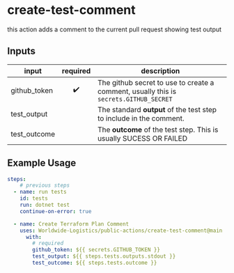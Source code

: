 # create-test-comment
this action adds a comment to the current pull request showing test output

## Inputs
| input             | required              | description                                                                               |
| ----------------- | :-------------------: | ----------------------------------------------------------------------------------------- |
| github_token      | :heavy_check_mark:    | The github secret to use to create a comment, usually this is `secrets.GITHUB_SECRET`     |
| test_output       |                       | The standard **output** of the test step to include in the comment.                       |
| test_outcome      |                       | The **outcome** of the test step. This is usually SUCESS OR FAILED                        |

## Example Usage
```yaml
steps:
    # previous steps
  - name: run tests
    id: tests
    run: dotnet test
    continue-on-error: true

  - name: Create Terraform Plan Comment
    uses: Worldwide-Logistics/public-actions/create-test-comment@main
      with:
        # required
        github_token: ${{ secrets.GITHUB_TOKEN }}
        test_output: ${{ steps.tests.outputs.stdout }}
        test_outcome: ${{ steps.tests.outcome }}
```